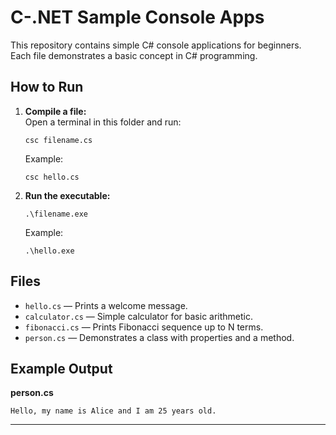 # C-.NET Sample Console Apps

This repository contains simple C# console applications for beginners.  
Each file demonstrates a basic concept in C# programming.

## How to Run

1. **Compile a file:**  
   Open a terminal in this folder and run:
   ```
   csc filename.cs
   ```
   Example:
   ```
   csc hello.cs
   ```

2. **Run the executable:**  
   ```
   .\filename.exe
   ```
   Example:
   ```
   .\hello.exe
   ```

## Files

- `hello.cs` — Prints a welcome message.
- `calculator.cs` — Simple calculator for basic arithmetic.
- `fibonacci.cs` — Prints Fibonacci sequence up to N terms.
- `person.cs` — Demonstrates a class with properties and a method.

## Example Output

**person.cs**
```
Hello, my name is Alice and I am 25 years old.
```

---